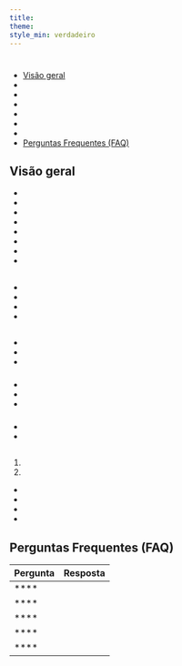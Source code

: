 ```yaml
---
title:
theme:
style_min: verdadeiro
---
```

# 

## 

* [Visão geral]()
* []()
* []()
* []()
* []()
* []()
* []()
* [Perguntas Frequentes (FAQ)]()

<a id="overview"></a>

## Visão geral





* 
* 
* 
* 
* 
* 
* 
* 

<a id="newcourses"></a>

## 





* 
* 
* 
* 

<a id="circletime"></a>

## 





### 

* 
* 
* 

### 

* 
* 
* 

### 

* 
* 

<a id="scaffolding"></a>

## 





1. 
2. 









* 
* 
* 
* 

<a id="unplugged"></a>

## 

<a id="endofcourse"></a>

## 

<a id="conclusion"></a>

## 

<a id="faq"></a>

## Perguntas Frequentes (FAQ)

| Pergunta | Resposta |
| -------- | -------- |
| ****     |          |
| ****     |          |
| ****     |          |
| ****     |          |
| ****     |          |